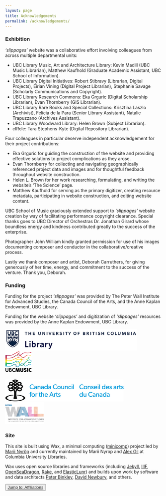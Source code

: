 ```yaml
---
layout: page
title: Acknowledgements
permalink: /acknowledgements/
---
```


### Exhibition

*‘slippages’*  website was a collaborative effort involving colleagues from across multiple departmental units:
* UBC Library Music, Art and Architecture Library: Kevin Madill (UBC Music Librarian), Matthew Kaufhold (Graduate Academic Assistant, UBC School of Information).
*	UBC Library Digital Initiatives: Robert Stibravy (Librarian, Digital Projects), Eirian Vining (Digital Project Librarian), Stephanie Savage (Scholarly Communications and Copyright).
*	UBC Library Research Commons: Eka Grguric (Digital Scholarship Librarian), Evan Thornberry (GIS Librarian).
*	UBC Library Rare Books and Special Collections: Krisztina Laszlo (Archivist), Felicia de la Para (Senior Library Assistant), Natalie Trapuzzano (Archives Assistant).
*	UBC Library Woodward Library: Helen Brown (Subject Librarian).
*	cIRcle: Tara Stephens-Kyte (Digital Repository Librarian).

Four colleagues in particular deserve independent acknowledgement for their project contributions:
*	Eka Grguric for guiding the construction of the website and providing effective solutions to project complications as they arose.
* Evan Thornberry for collecting and navigating geographically referenced project data and images and for thoughtful feedback throughout website construction.
* Helen L. Brown for her work researching, formulating, and writing the website’s ‘The Science’ page.
*	Matthew Kaufhold for serving as the primary digitizer, creating resource metadata, participating in website construction, and editing website content.

UBC School of Music graciously extended support to *‘slippages’*  website creation by way of facilitating performance copyright clearance. Special thanks goes to UBC Director of Orchestras Dr. Jonathan Girard whose boundless energy and kindness contributed greatly to the success of the enterprise.

Photographer John William kindly granted permission for use of his images documenting composer and conductor in the collaborative/creative process.

Lastly we thank composer and artist, Deborah Carruthers, for giving generously of her time, energy, and commitment to the success of the venture. Thank you, Deborah.

### Funding

Funding for the project *‘slippages’*  was provided by The Peter Wall Institute for Advanced Studies, the Canada Council of the Arts, and the Anne Kaplan Endowment, UBC Library.

Funding for the website *‘slippages’*  and digitization of *‘slippages’*  resources was provided by the Anne Kaplan Endowment, UBC Library.

<div class="container">
  <div class="row">
    <div class="col-6">
<img src="../img/logos/ubc-logo.jpg" width="auto" height="70" />
</div>
   <div class="col-2">
<img src="../img/logos/som-logo.png" width="auto" height="70" />
</div>
  </div>
&nbsp;
<div class="row">
  <div class="col-6">
<img src="../img/logos/cca-logo.jpg" width="auto" height="70" />
</div>
<div class="col-2">
<img src="../img/logos/peter-wall-logo.jpg" width="auto" height="70" />
</div>
</div>
</div>

### Site

This site is built using Wax, a minimal computing ([minicomp](https://github.com/minicomp)) project led by [Marii Nyröp](http://marii.info/) and currently maintained by Marii Nyrop and [Alex Gil](https://github.com/elotroalex) at Columbia University Libraries.

Wax uses open source libraries and frameworks (including [Jekyll](https://jekyllrb.com/), [IIIF](https://iiif.io/), [OpenSeaDragon](https://openseadragon.github.io/), [Rake](https://ruby.github.io/rake/), and [ElasticLunr](http://elasticlunr.com/)) and builds upon work by software and data architects [Peter Binkley](https://github.com/pbinkley), [David Newbury](https://github.com/workergnome), and others.


<button type="button" class="btn btn-light">[Jump to: Affiliations](https://ubc-ds.github.io/slippages/affiliations)</button>

